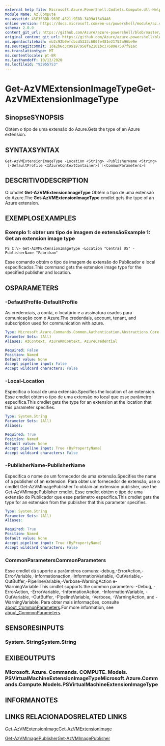 ```yaml
---
external help file: Microsoft.Azure.PowerShell.Cmdlets.Compute.dll-Help.xml
Module Name: Az.Compute
ms.assetid: 45F35BDD-969E-4521-9E8D-3499A15434A6
online version: https://docs.microsoft.com/en-us/powershell/module/az.compute/get-azvmextensionimagetype
schema: 2.0.0
content_git_url: https://github.com/Azure/azure-powershell/blob/master/src/Compute/Compute/help/Get-AzVMExtensionImageType.md
original_content_git_url: https://github.com/Azure/azure-powershell/blob/master/src/Compute/Compute/help/Get-AzVMExtensionImageType.md
ms.openlocfilehash: eb2c92b0efcbcd5333c600fe481e21752a96be9e
ms.sourcegitcommit: 1de2b6c3c99197958fa2101bc37680e7507f91ac
ms.translationtype: MT
ms.contentlocale: pt-BR
ms.lasthandoff: 10/13/2020
ms.locfileid: "93955753"
---
```

# <span data-ttu-id="5b9ca-101">Get-AzVMExtensionImageType</span><span class="sxs-lookup"><span data-stu-id="5b9ca-101">Get-AzVMExtensionImageType</span></span>

## <span data-ttu-id="5b9ca-102">Sinopse</span><span class="sxs-lookup"><span data-stu-id="5b9ca-102">SYNOPSIS</span></span>
<span data-ttu-id="5b9ca-103">Obtém o tipo de uma extensão do Azure.</span><span class="sxs-lookup"><span data-stu-id="5b9ca-103">Gets the type of an Azure extension.</span></span>

## <span data-ttu-id="5b9ca-104">SYNTAX</span><span class="sxs-lookup"><span data-stu-id="5b9ca-104">SYNTAX</span></span>

```
Get-AzVMExtensionImageType -Location <String> -PublisherName <String>
 [-DefaultProfile <IAzureContextContainer>] [<CommonParameters>]
```

## <span data-ttu-id="5b9ca-105">DESCRITIVO</span><span class="sxs-lookup"><span data-stu-id="5b9ca-105">DESCRIPTION</span></span>
<span data-ttu-id="5b9ca-106">O cmdlet **Get-AzVMExtensionImageType** Obtém o tipo de uma extensão do Azure.</span><span class="sxs-lookup"><span data-stu-id="5b9ca-106">The **Get-AzVMExtensionImageType** cmdlet gets the type of an Azure extension.</span></span>

## <span data-ttu-id="5b9ca-107">EXEMPLOS</span><span class="sxs-lookup"><span data-stu-id="5b9ca-107">EXAMPLES</span></span>

### <span data-ttu-id="5b9ca-108">Exemplo 1: obter um tipo de imagem de extensão</span><span class="sxs-lookup"><span data-stu-id="5b9ca-108">Example 1: Get an extension image type</span></span>
```
PS C:\> Get-AzVMExtensionImageType -Location "Central US" -PublisherName "Fabrikam"
```

<span data-ttu-id="5b9ca-109">Esse comando obtém o tipo de imagem de extensão do Publicador e local especificados.</span><span class="sxs-lookup"><span data-stu-id="5b9ca-109">This command gets the extension image type for the specified publisher and location.</span></span>

## <span data-ttu-id="5b9ca-110">OS</span><span class="sxs-lookup"><span data-stu-id="5b9ca-110">PARAMETERS</span></span>

### <span data-ttu-id="5b9ca-111">-DefaultProfile</span><span class="sxs-lookup"><span data-stu-id="5b9ca-111">-DefaultProfile</span></span>
<span data-ttu-id="5b9ca-112">As credenciais, a conta, o locatário e a assinatura usados para comunicação com o Azure.</span><span class="sxs-lookup"><span data-stu-id="5b9ca-112">The credentials, account, tenant, and subscription used for communication with azure.</span></span>

```yaml
Type: Microsoft.Azure.Commands.Common.Authentication.Abstractions.Core.IAzureContextContainer
Parameter Sets: (All)
Aliases: AzContext, AzureRmContext, AzureCredential

Required: False
Position: Named
Default value: None
Accept pipeline input: False
Accept wildcard characters: False
```

### <span data-ttu-id="5b9ca-113">-Local</span><span class="sxs-lookup"><span data-stu-id="5b9ca-113">-Location</span></span>
<span data-ttu-id="5b9ca-114">Especifica o local de uma extensão.</span><span class="sxs-lookup"><span data-stu-id="5b9ca-114">Specifies the location of an extension.</span></span>
<span data-ttu-id="5b9ca-115">Esse cmdlet obtém o tipo de uma extensão no local que esse parâmetro especifica.</span><span class="sxs-lookup"><span data-stu-id="5b9ca-115">This cmdlet gets the type for an extension at the location that this parameter specifies.</span></span>

```yaml
Type: System.String
Parameter Sets: (All)
Aliases:

Required: True
Position: Named
Default value: None
Accept pipeline input: True (ByPropertyName)
Accept wildcard characters: False
```

### <span data-ttu-id="5b9ca-116">-PublisherName</span><span class="sxs-lookup"><span data-stu-id="5b9ca-116">-PublisherName</span></span>
<span data-ttu-id="5b9ca-117">Especifica o nome de um fornecedor de uma extensão.</span><span class="sxs-lookup"><span data-stu-id="5b9ca-117">Specifies the name of a publisher of an extension.</span></span>
<span data-ttu-id="5b9ca-118">Para obter um fornecedor de extensão, use o cmdlet Get-AzVMImagePublisher.</span><span class="sxs-lookup"><span data-stu-id="5b9ca-118">To obtain an extension publisher, use the Get-AzVMImagePublisher cmdlet.</span></span>
<span data-ttu-id="5b9ca-119">Esse cmdlet obtém o tipo de uma extensão do Publicador que esse parâmetro especifica.</span><span class="sxs-lookup"><span data-stu-id="5b9ca-119">This cmdlet gets the type for an extension from the publisher that this parameter specifies.</span></span>

```yaml
Type: System.String
Parameter Sets: (All)
Aliases:

Required: True
Position: Named
Default value: None
Accept pipeline input: True (ByPropertyName)
Accept wildcard characters: False
```

### <span data-ttu-id="5b9ca-120">CommonParameters</span><span class="sxs-lookup"><span data-stu-id="5b9ca-120">CommonParameters</span></span>
<span data-ttu-id="5b9ca-121">Esse cmdlet dá suporte a parâmetros comuns:-debug,-ErrorAction,-ErrorVariable,-Informationaction,-InformationVariable,-OutVariable,-OutBuffer,-PipelineVariable,-Verbose-WarningAction e-WarningVariable.</span><span class="sxs-lookup"><span data-stu-id="5b9ca-121">This cmdlet supports the common parameters: -Debug, -ErrorAction, -ErrorVariable, -InformationAction, -InformationVariable, -OutVariable, -OutBuffer, -PipelineVariable, -Verbose, -WarningAction, and -WarningVariable.</span></span> <span data-ttu-id="5b9ca-122">Para obter mais informações, consulte [about_CommonParameters](http://go.microsoft.com/fwlink/?LinkID=113216).</span><span class="sxs-lookup"><span data-stu-id="5b9ca-122">For more information, see [about_CommonParameters](http://go.microsoft.com/fwlink/?LinkID=113216).</span></span>

## <span data-ttu-id="5b9ca-123">SENSORES</span><span class="sxs-lookup"><span data-stu-id="5b9ca-123">INPUTS</span></span>

### <span data-ttu-id="5b9ca-124">System. String</span><span class="sxs-lookup"><span data-stu-id="5b9ca-124">System.String</span></span>

## <span data-ttu-id="5b9ca-125">EXIBE</span><span class="sxs-lookup"><span data-stu-id="5b9ca-125">OUTPUTS</span></span>

### <span data-ttu-id="5b9ca-126">Microsoft. Azure. Commands. COMPUTE. Models. PSVirtualMachineExtensionImageType</span><span class="sxs-lookup"><span data-stu-id="5b9ca-126">Microsoft.Azure.Commands.Compute.Models.PSVirtualMachineExtensionImageType</span></span>

## <span data-ttu-id="5b9ca-127">INFORMA</span><span class="sxs-lookup"><span data-stu-id="5b9ca-127">NOTES</span></span>

## <span data-ttu-id="5b9ca-128">LINKS RELACIONADOS</span><span class="sxs-lookup"><span data-stu-id="5b9ca-128">RELATED LINKS</span></span>

[<span data-ttu-id="5b9ca-129">Get-AzVMExtensionImage</span><span class="sxs-lookup"><span data-stu-id="5b9ca-129">Get-AzVMExtensionImage</span></span>](./Get-AzVMExtensionImage.md)

[<span data-ttu-id="5b9ca-130">Get-AzVMImagePublisher</span><span class="sxs-lookup"><span data-stu-id="5b9ca-130">Get-AzVMImagePublisher</span></span>](./Get-AzVMImagePublisher.md)



